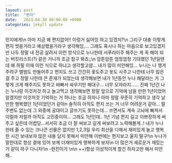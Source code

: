 ```yaml
---
layout: post
title:  "편지"
date:   2023-04-30 00:00:00 +0900
categories: jekyll update
---
```

민지에게\n
아마 지금 왜 편지없어!! 이렁거 싫어잉 하고 있겠지?\n
그리구 대충 이렇게 편지 썻을거라고 예상했을거라구 생각해잉,… 그래도 혹시나 하는 마음으로 보고있겠지만 나두 정말 내 전공 살려서 이런 방식으로 누나한테 서푸라이주 해주는 게 꼭 해야 되는 버킷리스트(?) 같은 거니까 조금 참구 봐죠;;\n
암튼암튼 엄청엄청 기대했던 1년일텐데 왜 하필 이때 이런 식으로 하냐고 생각할고얌… 내가 많이 미안해잉… 누나는 나 챙겨주려구 앨범도 만들어주고 편지도 쓰고 간간히 꽃도주고 옷도 사주고 나한테 너무 많은 걸 주고 정말 나한테 큰 존재가 되었는데 생각해보면 내가 1년동안 누나 해달라는 거 그렇게 크게 해주지도 못하고 바빠서 싸우기만 해대구… 너무 모자라지……
진짜 1년간 나는 누나랑 이것저것 하고 놀고먹고 생각해보면 정말 앞으로 기억에 남을 만한 1년이었어 알겠지만 이것저것 기억하는 거 하나는 조금 하자나 아마 정말 꾸준히 기억하고 생각 날 만한 행복했던 1년이었던거 같아n
솔직히 아직도 편지 쓰는 거 너무 어려운거 같아… 말주변도 없는데 그 와중에 공대이고 글쓰기도 못하는데… 쓰면서도 계속 고뇌에 빠져서 이럴까 저럴까 아직도 고민중이야… 그래도 1년인데.. 1년 기념 편지 길고 이쁘장하게 써주고 싶은데 어렵당…서서히 조금 더 잘 써보고 길게 써보려고 노력해볼게..!
내가 누나한테 줄 수 있는 크나큰 선물은 없지만 1,2,3일 우리 최선을 다해서 재미있게 놀고 행복한 시간 보내보쟈
많은 내용 담지 못해서 미안해 이번에는 편지보고 울지 말구!\n
누나가 말한대로 항상 곁에 있어 보께 더재미있게 행복하게 보자\n
더 많은거 새로운거 재밌는거 같이 하구 다니자!\n
-현진이가
\n\n
++)항상 이성적이게 할건 하자고만 해서 미안해.. 